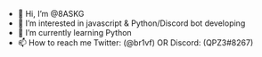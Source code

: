 - 👋 Hi, I’m @8ASKG
- 👀 I’m interested in javascript & Python/Discord bot developing
- 🌱 I’m currently learning Python
- 📫 How to reach me Twitter: (@br1vf) OR Discord: (QPZ3#8267)

<!---
8ASKG/8ASKG is a ✨ special ✨ repository because its `README.md` (this file) appears on your GitHub profile.
You can click the Preview link to take a look at your changes.
--->
